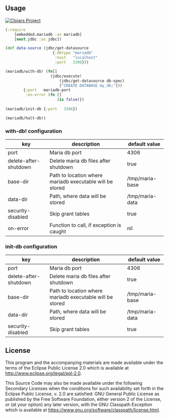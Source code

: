 ## Usage
[![Clojars Project](https://img.shields.io/clojars/v/org.clojars.jj/embedded-mariadb-clj.svg)](https://clojars.org/org.clojars.jj/embedded-mariadb-clj)


``` clojure
(:require
    [embedded.mariadb :as mariadb]
    [next.jdbc :as jdbc])

(def data-source (jdbc/get-datasource
                     {:dbtype "mariadb"
                      :host   "localhost"
                      :port   3306}))

(mariadb/with-db! (fn[] 
                    (jdbc/execute! 
                        (jdbc/get-datasource db-spec) 
                        ["CREATE DATABASE my_db;"]))
        {:port   mariadb-port
         :on-error (fn []
                       (is false)})
                       
(mariadb/init-db {:port   3306})         

(mariadb/halt-db!)

``` 

### with-db! configuration

| key                   | description                                              | default value   |
|-----------------------|----------------------------------------------------------|-----------------|
| port                  | Maria db port                                            | 4306            |    
| delete-after-shutdown | Delete maria db files after shutdown                     | true            |
| base-dir              | Path to location where mariadb executable will be stored | /tmp/maria-base |
| data-dir              | Path, where data will be stored                          | /tmp/maria-data |
| security-disabled     | Skip grant tables                                        | true            |
| on-error              | Function to call, if exception is caught                 | nil             |


### init-db configuration

| key                   | description                                              | default value   |
|-----------------------|----------------------------------------------------------|-----------------|
| port                  | Maria db port                                            | 4306            |    
| delete-after-shutdown | Delete maria db files after shutdown                     | true            |
| base-dir              | Path to location where mariadb executable will be stored | /tmp/maria-base |
| data-dir              | Path, where data will be stored                          | /tmp/maria-data |
| security-disabled     | Skip grant tables                                        | true            |


## License

This program and the accompanying materials are made available under the
terms of the Eclipse Public License 2.0 which is available at
http://www.eclipse.org/legal/epl-2.0.

This Source Code may also be made available under the following Secondary
Licenses when the conditions for such availability set forth in the Eclipse
Public License, v. 2.0 are satisfied: GNU General Public License as published by
the Free Software Foundation, either version 2 of the License, or (at your
option) any later version, with the GNU Classpath Exception which is available
at https://www.gnu.org/software/classpath/license.html.
